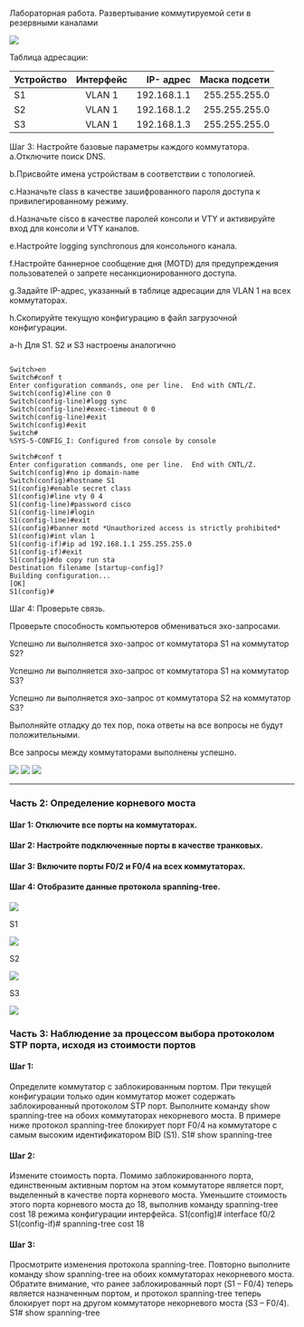 Лабораторная работа. Развертывание коммутируемой сети в резервными каналами

![](http://joxi.ru/v29zxn8HRyq35A.jpg)


Таблица адресации:

 | Устройство | Интерфейс | IP- адрес | Маска подсети | 
 | ------------- |:------------------:| -----:|-----:|
 | S1 | VLAN 1 | 192.168.1.1 | 255.255.255.0 | 
 | S2 | VLAN 1 | 192.168.1.2 |255.255.255.0|
 | S3 | VLAN 1 | 192.168.1.3 |255.255.255.0|


Шаг 3: Настройте базовые параметры каждого коммутатора.
a.Отключите поиск DNS.

b.Присвойте имена устройствам в соответствии с топологией.

c.Назначьте class в качестве зашифрованного пароля доступа к привилегированному режиму.

d.Назначьте cisco в качестве паролей консоли и VTY и активируйте вход для консоли и VTY
каналов.

e.Настройте logging synchronous для консольного канала.

f.Настройте баннерное сообщение дня (MOTD) для предупреждения пользователей о запрете
несанкционированного доступа.

g.Задайте IP-адрес, указанный в таблице адресации для VLAN 1 на всех коммутаторах.

h.Скопируйте текущую конфигурацию в файл загрузочной конфигурации.

a-h Для S1. S2 и S3 настроены аналогично 


```

Switch>en
Switch#conf t
Enter configuration commands, one per line.  End with CNTL/Z.
Switch(config)#line con 0
Switch(config-line)#logg sync
Switch(config-line)#exec-timeout 0 0
Switch(config-line)#exit
Switch(config)#exit
Switch#
%SYS-5-CONFIG_I: Configured from console by console

Switch#conf t
Enter configuration commands, one per line.  End with CNTL/Z.
Switch(config)#no ip domain-name
Switch(config)#hostname S1
S1(config)#enable secret class
S1(config)#line vty 0 4
S1(config-line)#password cisco
S1(config-line)#login
S1(config-line)#exit
S1(config)#banner motd *Unauthorized access is strictly prohibited*
S1(config)#int vlan 1
S1(config-if)#ip ad 192.168.1.1 255.255.255.0
S1(config-if)#exit
S1(config)#do copy run sta
Destination filename [startup-config]? 
Building configuration...
[OK]
S1(config)#

```

Шаг 4: Проверьте связь.

Проверьте способность компьютеров обмениваться эхо-запросами.

Успешно ли выполняется эхо-запрос от коммутатора S1 на коммутатор S2?

Успешно ли выполняется эхо-запрос от коммутатора S1 на коммутатор S3?

Успешно ли выполняется эхо-запрос от коммутатора S2 на коммутатор S3?

Выполняйте отладку до тех пор, пока ответы на все вопросы не будут положительными.

Все запросы между коммутаторами выполнены успешно.

![](http://joxi.ru/DmB5Q0jUgMYXgr.jpg)
![](http://joxi.ru/L21qKdOUzbxXB2.jpg)
![](http://joxi.ru/v29zxn8HRowE0A.jpg)

-----------------------

### Часть 2: Определение корневого моста

#### Шаг 1: Отключите все порты на коммутаторах.

#### Шаг 2: Настройте подключенные порты в качестве транковых.

#### Шаг 3: Включите порты F0/2 и F0/4 на всех коммутаторах.

#### Шаг 4: Отобразите данные протокола spanning-tree.

![](http://joxi.ru/EA4GRZxCvQ6Q02.jpg)

S1

![](http://joxi.ru/BA0JLWltvnbW8m.jpg)

S2

![](http://joxi.ru/L21qKdOUzbjYW2.jpg)

S3

![](http://joxi.ru/1A503akTzXRV12.jpg)

### Часть 3: Наблюдение за процессом выбора протоколом STP порта, исходя из стоимости портов

#### Шаг 1:
Определите коммутатор с заблокированным портом.
При текущей конфигурации только один коммутатор может содержать заблокированный протоколом
STP порт. Выполните команду show spanning-tree на обоих коммутаторах некорневого моста.
В примере ниже протокол spanning-tree блокирует порт F0/4 на коммутаторе с самым высоким
идентификатором BID (S1).
S1# show spanning-tree

#### Шаг 2:
Измените стоимость порта.
Помимо заблокированного порта, единственным активным портом на этом коммутаторе является
порт, выделенный в качестве порта корневого моста. Уменьшите стоимость этого порта корневого
моста до 18, выполнив команду spanning-tree cost 18 режима конфигурации интерфейса.
S1(config)# interface f0/2
S1(config-if)# spanning-tree cost 18

#### Шаг 3:
Просмотрите изменения протокола spanning-tree.
Повторно выполните команду show spanning-tree на обоих коммутаторах некорневого моста.
Обратите внимание, что ранее заблокированный порт (S1 – F0/4) теперь является назначенным
портом, и протокол spanning-tree теперь блокирует порт на другом коммутаторе некорневого моста
(S3 – F0/4).
S1# show spanning-tree
```
```
```
```
```
```
```
```
```
```
```
```
```
```
```
```


![]()
![]()
![]()
![]()
![]()
![]()
![]()
![]()

